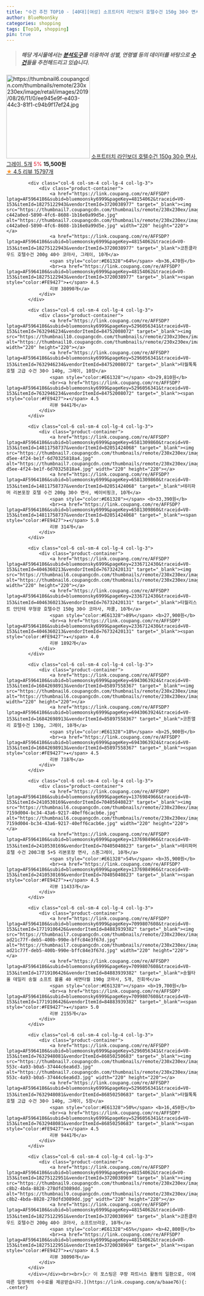 ```yaml
---
title: "수건 추천 TOP10 - [40대][여성] 소프트터치 라인보더 호텔수건 150g 30수 면사, 그레이, 5개"
author: BlueMoonSky
categories: shopping
tags: [Top10, shopping]
pin: true
---
```


> ##### 해당 게시물에서는 [**분석도구**](https://itemscout.io/)를 이용하여 **성별**, **연령별** 등의 데이터를 바탕으로 [**수건**](https://link.coupang.com/a/baae76)들을 추천해드리고 있습니다.
<div class="container"><div class="row">
            <div class="col-6 col-sm-4 col-lg-4 col-lg-3">
                <div class="product-container">
                    <a href="https://link.coupang.com/re/AFFSDP?lptag=AF5964186&subid=bluemoonsky6999&pageKey=288504611&traceid=V0-153&itemId=913760675&vendorItemId=5282400478" target="_blank"><img src="https://thumbnail6.coupangcdn.com/thumbnails/remote/230x230ex/image/retail/images/2019/08/26/11/0/ee945e9f-e403-44c3-81f1-c94b9f17ef24.jpg" alt="https://thumbnail6.coupangcdn.com/thumbnails/remote/230x230ex/image/retail/images/2019/08/26/11/0/ee945e9f-e403-44c3-81f1-c94b9f17ef24.jpg" width="220" height="220"></a>
                    <a href="https://link.coupang.com/re/AFFSDP?lptag=AF5964186&subid=bluemoonsky6999&pageKey=288504611&traceid=V0-153&itemId=913760675&vendorItemId=5282400478" target="_blank">소프트터치 라인보더 호텔수건 150g 30수 면사, 그레이, 5개</a>
                    <span style="color:#E61328">5%</span> <b>15,500원</b>
                    <br><a href="https://link.coupang.com/re/AFFSDP?lptag=AF5964186&subid=bluemoonsky6999&pageKey=288504611&traceid=V0-153&itemId=913760675&vendorItemId=5282400478" target="_blank"><span style="color:#FE9427">★</span> 4.5
                    리뷰 15797개</a>
                </div>
            </div>
            
            <div class="col-6 col-sm-4 col-lg-4 col-lg-3">
                <div class="product-container">
                    <a href="https://link.coupang.com/re/AFFSDP?lptag=AF5964186&subid=bluemoonsky6999&pageKey=48154062&traceid=V0-153&itemId=18275122943&vendorItemId=3720038977" target="_blank"><img src="https://thumbnail7.coupangcdn.com/thumbnails/remote/230x230ex/image/retail/images/325108171255401-c442a0ed-5890-4fc6-8608-1b16e0a99d5e.jpg" alt="https://thumbnail7.coupangcdn.com/thumbnails/remote/230x230ex/image/retail/images/325108171255401-c442a0ed-5890-4fc6-8608-1b16e0a99d5e.jpg" width="220" height="220"></a>
                    <a href="https://link.coupang.com/re/AFFSDP?lptag=AF5964186&subid=bluemoonsky6999&pageKey=48154062&traceid=V0-153&itemId=18275122943&vendorItemId=3720038977" target="_blank">코튼클라우드 호텔수건 200g 40수 코마사, 그레이, 10개</a>
                    <span style="color:#E61328">64%</span> <b>36,470원</b>
                    <br><a href="https://link.coupang.com/re/AFFSDP?lptag=AF5964186&subid=bluemoonsky6999&pageKey=48154062&traceid=V0-153&itemId=18275122943&vendorItemId=3720038977" target="_blank"><span style="color:#FE9427">★</span> 4.5
                    리뷰 38090개</a>
                </div>
            </div>
            
            <div class="col-6 col-sm-4 col-lg-4 col-lg-3">
                <div class="product-container">
                    <a href="https://link.coupang.com/re/AFFSDP?lptag=AF5964186&subid=bluemoonsky6999&pageKey=5296056341&traceid=V0-153&itemId=7632946234&vendorItemId=84752008072" target="_blank"><img src="https://thumbnail10.coupangcdn.com/thumbnails/remote/230x230ex/image/vendor_inventory/046b/620c169bb1b19abf8dbfde35587a0fb9aaf50e17e82eb69ff911b9ef68f7.jpg" alt="https://thumbnail10.coupangcdn.com/thumbnails/remote/230x230ex/image/vendor_inventory/046b/620c169bb1b19abf8dbfde35587a0fb9aaf50e17e82eb69ff911b9ef68f7.jpg" width="220" height="220"></a>
                    <a href="https://link.coupang.com/re/AFFSDP?lptag=AF5964186&subid=bluemoonsky6999&pageKey=5296056341&traceid=V0-153&itemId=7632946234&vendorItemId=84752008072" target="_blank">타월톡톡 호텔 고급 수건 30수 140g, 그레이, 10장</a>
                    <span style="color:#E61328"></span> <b>29,810원</b>
                    <br><a href="https://link.coupang.com/re/AFFSDP?lptag=AF5964186&subid=bluemoonsky6999&pageKey=5296056341&traceid=V0-153&itemId=7632946234&vendorItemId=84752008072" target="_blank"><span style="color:#FE9427">★</span> 4.5
                    리뷰 9441개</a>
                </div>
            </div>
            
            <div class="col-6 col-sm-4 col-lg-4 col-lg-3">
                <div class="product-container">
                    <a href="https://link.coupang.com/re/AFFSDP?lptag=AF5964186&subid=bluemoonsky6999&pageKey=6581309860&traceid=V0-153&itemId=14811758737&vendorItemId=82051424068" target="_blank"><img src="https://thumbnail7.coupangcdn.com/thumbnails/remote/230x230ex/image/retail/images/2022/06/15/11/9/c8882b65-d5ee-4f24-be1f-6d70325818a4.jpg" alt="https://thumbnail7.coupangcdn.com/thumbnails/remote/230x230ex/image/retail/images/2022/06/15/11/9/c8882b65-d5ee-4f24-be1f-6d70325818a4.jpg" width="220" height="220"></a>
                    <a href="https://link.coupang.com/re/AFFSDP?lptag=AF5964186&subid=bluemoonsky6999&pageKey=6581309860&traceid=V0-153&itemId=14811758737&vendorItemId=82051424068" target="_blank">테리파머 리본포장 호텔 수건 200g 30수 면사, 베이비핑크, 10개</a>
                    <span style="color:#E61328"></span> <b>33,390원</b>
                    <br><a href="https://link.coupang.com/re/AFFSDP?lptag=AF5964186&subid=bluemoonsky6999&pageKey=6581309860&traceid=V0-153&itemId=14811758737&vendorItemId=82051424068" target="_blank"><span style="color:#FE9427">★</span> 5.0
                    리뷰 314개</a>
                </div>
            </div>
            
            <div class="col-6 col-sm-4 col-lg-4 col-lg-3">
                <div class="product-container">
                    <a href="https://link.coupang.com/re/AFFSDP?lptag=AF5964186&subid=bluemoonsky6999&pageKey=2336712430&traceid=V0-153&itemId=4046360213&vendorItemId=76732420131" target="_blank"><img src="https://thumbnail6.coupangcdn.com/thumbnails/remote/230x230ex/image/rs_quotation_api/cjojuqdq/4018acc2d6784ff8a491f21ee38b79f8.jpg" alt="https://thumbnail6.coupangcdn.com/thumbnails/remote/230x230ex/image/rs_quotation_api/cjojuqdq/4018acc2d6784ff8a491f21ee38b79f8.jpg" width="220" height="220"></a>
                    <a href="https://link.coupang.com/re/AFFSDP?lptag=AF5964186&subid=bluemoonsky6999&pageKey=2336712430&traceid=V0-153&itemId=4046360213&vendorItemId=76732420131" target="_blank">타월리스트 안단테 무형광 호텔수건 150g 30수 코마사, 챠콜, 10개</a>
                    <span style="color:#E61328">89%</span> <b>27,900원</b>
                    <br><a href="https://link.coupang.com/re/AFFSDP?lptag=AF5964186&subid=bluemoonsky6999&pageKey=2336712430&traceid=V0-153&itemId=4046360213&vendorItemId=76732420131" target="_blank"><span style="color:#FE9427">★</span> 4.0
                    리뷰 1892개</a>
                </div>
            </div>
            
            <div class="col-6 col-sm-4 col-lg-4 col-lg-3">
                <div class="product-container">
                    <a href="https://link.coupang.com/re/AFFSDP?lptag=AF5964186&subid=bluemoonsky6999&pageKey=6943063924&traceid=V0-153&itemId=16842698913&vendorItemId=85897558367" target="_blank"><img src="https://thumbnail6.coupangcdn.com/thumbnails/remote/230x230ex/image/vendor_inventory/09aa/183a28f692120f278971a2dda8ca9d95db8c461a3301f38aace1172bb37a.jpg" alt="https://thumbnail6.coupangcdn.com/thumbnails/remote/230x230ex/image/vendor_inventory/09aa/183a28f692120f278971a2dda8ca9d95db8c461a3301f38aace1172bb37a.jpg" width="220" height="220"></a>
                    <a href="https://link.coupang.com/re/AFFSDP?lptag=AF5964186&subid=bluemoonsky6999&pageKey=6943063924&traceid=V0-153&itemId=16842698913&vendorItemId=85897558367" target="_blank">코튼앨리 호텔수건 130g, 그레이, 10개</a>
                    <span style="color:#E61328">18%</span> <b>25,900원</b>
                    <br><a href="https://link.coupang.com/re/AFFSDP?lptag=AF5964186&subid=bluemoonsky6999&pageKey=6943063924&traceid=V0-153&itemId=16842698913&vendorItemId=85897558367" target="_blank"><span style="color:#FE9427">★</span> 4.5
                    리뷰 718개</a>
                </div>
            </div>
            
            <div class="col-6 col-sm-4 col-lg-4 col-lg-3">
                <div class="product-container">
                    <a href="https://link.coupang.com/re/AFFSDP?lptag=AF5964186&subid=bluemoonsky6999&pageKey=1376984966&traceid=V0-153&itemId=2410530169&vendorItemId=70405040823" target="_blank"><img src="https://thumbnail6.coupangcdn.com/thumbnails/remote/230x230ex/image/retail/images/28794285850320-7159d004-bc34-43a6-9217-40eff6cacb6e.jpg" alt="https://thumbnail6.coupangcdn.com/thumbnails/remote/230x230ex/image/retail/images/28794285850320-7159d004-bc34-43a6-9217-40eff6cacb6e.jpg" width="220" height="220"></a>
                    <a href="https://link.coupang.com/re/AFFSDP?lptag=AF5964186&subid=bluemoonsky6999&pageKey=1376984966&traceid=V0-153&itemId=2410530169&vendorItemId=70405040823" target="_blank">테리파머 호텔 수건 200그램 5+5 리본포장 면사, 스톤그레이, 10개</a>
                    <span style="color:#E61328">54%</span> <b>35,900원</b>
                    <br><a href="https://link.coupang.com/re/AFFSDP?lptag=AF5964186&subid=bluemoonsky6999&pageKey=1376984966&traceid=V0-153&itemId=2410530169&vendorItemId=70405040823" target="_blank"><span style="color:#FE9427">★</span> 4.5
                    리뷰 11433개</a>
                </div>
            </div>
            
            <div class="col-6 col-sm-4 col-lg-4 col-lg-3">
                <div class="product-container">
                    <a href="https://link.coupang.com/re/AFFSDP?lptag=AF5964186&subid=bluemoonsky6999&pageKey=7099807608&traceid=V0-153&itemId=17719106426&vendorItemId=84883939382" target="_blank"><img src="https://thumbnail7.coupangcdn.com/thumbnails/remote/230x230ex/image/retail/images/2972574472868163-ad21c77f-deb5-400b-990e-bffc84e3f67d.jpg" alt="https://thumbnail7.coupangcdn.com/thumbnails/remote/230x230ex/image/retail/images/2972574472868163-ad21c77f-deb5-400b-990e-bffc84e3f67d.jpg" width="220" height="220"></a>
                    <a href="https://link.coupang.com/re/AFFSDP?lptag=AF5964186&subid=bluemoonsky6999&pageKey=7099807608&traceid=V0-153&itemId=17719106426&vendorItemId=84883939382" target="_blank">송월타올 데일리 송월 소프트 볼륨 40 세면타월 190g 코마사, 5개, 진회색</a>
                    <span style="color:#E61328"></span> <b>19,700원</b>
                    <br><a href="https://link.coupang.com/re/AFFSDP?lptag=AF5964186&subid=bluemoonsky6999&pageKey=7099807608&traceid=V0-153&itemId=17719106426&vendorItemId=84883939382" target="_blank"><span style="color:#FE9427">★</span> 5.0
                    리뷰 2155개</a>
                </div>
            </div>
            
            <div class="col-6 col-sm-4 col-lg-4 col-lg-3">
                <div class="product-container">
                    <a href="https://link.coupang.com/re/AFFSDP?lptag=AF5964186&subid=bluemoonsky6999&pageKey=5296056341&traceid=V0-153&itemId=7632948081&vendorItemId=86850250683" target="_blank"><img src="https://thumbnail7.coupangcdn.com/thumbnails/remote/230x230ex/image/retail/images/2023/08/11/15/7/aab29077-553c-4a93-b0a5-37444c6ea6d3.jpg" alt="https://thumbnail7.coupangcdn.com/thumbnails/remote/230x230ex/image/retail/images/2023/08/11/15/7/aab29077-553c-4a93-b0a5-37444c6ea6d3.jpg" width="220" height="220"></a>
                    <a href="https://link.coupang.com/re/AFFSDP?lptag=AF5964186&subid=bluemoonsky6999&pageKey=5296056341&traceid=V0-153&itemId=7632948081&vendorItemId=86850250683" target="_blank">타월톡톡 호텔 고급 수건 30수 140g, 그레이, 5장</a>
                    <span style="color:#E61328">50%</span> <b>16,450원</b>
                    <br><a href="https://link.coupang.com/re/AFFSDP?lptag=AF5964186&subid=bluemoonsky6999&pageKey=5296056341&traceid=V0-153&itemId=7632948081&vendorItemId=86850250683" target="_blank"><span style="color:#FE9427">★</span> 4.5
                    리뷰 9441개</a>
                </div>
            </div>
            
            <div class="col-6 col-sm-4 col-lg-4 col-lg-3">
                <div class="product-container">
                    <a href="https://link.coupang.com/re/AFFSDP?lptag=AF5964186&subid=bluemoonsky6999&pageKey=48154062&traceid=V0-153&itemId=18275122951&vendorItemId=3720038969" target="_blank"><img src="https://thumbnail9.coupangcdn.com/thumbnails/remote/230x230ex/image/product/image/vendoritem/2019/03/14/3720038969/f8d46530-c8b2-4bda-8828-278dfd3089dd.jpg" alt="https://thumbnail9.coupangcdn.com/thumbnails/remote/230x230ex/image/product/image/vendoritem/2019/03/14/3720038969/f8d46530-c8b2-4bda-8828-278dfd3089dd.jpg" width="220" height="220"></a>
                    <a href="https://link.coupang.com/re/AFFSDP?lptag=AF5964186&subid=bluemoonsky6999&pageKey=48154062&traceid=V0-153&itemId=18275122951&vendorItemId=3720038969" target="_blank">코튼클라우드 호텔수건 200g 40수 코마사, 소프트브라운, 10개</a>
                    <span style="color:#E61328">65%</span> <b>42,800원</b>
                    <br><a href="https://link.coupang.com/re/AFFSDP?lptag=AF5964186&subid=bluemoonsky6999&pageKey=48154062&traceid=V0-153&itemId=18275122951&vendorItemId=3720038969" target="_blank"><span style="color:#FE9427">★</span> 4.5
                    리뷰 38090개</a>
                </div>
            </div>
            </div></div><br><br>[👉 이 포스팅은 쿠팡 파트너스 활동의 일환으로, 이에 따른 일정액의 수수료를 제공받습니다.](https://link.coupang.com/a/baae76){: .center}